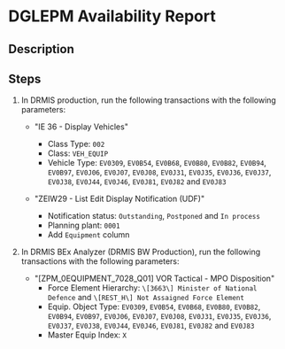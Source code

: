 # DGLEPM Availability Report

## Description

## Steps

1. In DRMIS production, run the following transactions with the following parameters:

    * "IE 36 - Display Vehicles"
        * Class Type: `002`
        * Class: `VEH_EQUIP`
        * Vehicle Type: `EV0309`, `EV0B54`, `EV0B68`, `EV0B80`, `EV0B82`, `EV0B94`, `EV0B97`, `EV0J06`, `EV0J07`, `EV0J08`, `EV0J31`, `EV0J35`, `EV0J36`, `EV0J37`, `EV0J38`, `EV0J44`, `EV0J46`, `EV0J81`, `EV0J82` and `EV0J83`

    * "ZEIW29 - List Edit Display Notification (UDF)"
        * Notification status: `Outstanding`, `Postponed` and `In process`
        * Planning plant: `0001`
        * Add `Equipment` column
 
2. In DRMIS BEx Analyzer (DRMIS BW Production), run the following transactions with the following parameters:
 
    * "\[ZPM_0EQUIPMENT_7028_Q01\] VOR Tactical - MPO Disposition"
        * Force Element Hierarchy: `\[3663\] Minister of National Defence` and `\[REST_H\] Not Assaigned Force Element`
        * Equip. Object Type: `EV0309`, `EV0B54`, `EV0B68`, `EV0B80`, `EV0B82`, `EV0B94`, `EV0B97`, `EV0J06`, `EV0J07`, `EV0J08`, `EV0J31`, `EV0J35`, `EV0J36`, `EV0J37`, `EV0J38`, `EV0J44`, `EV0J46`, `EV0J81`, `EV0J82` and `EV0J83`
        * Master Equip Index: `X`
